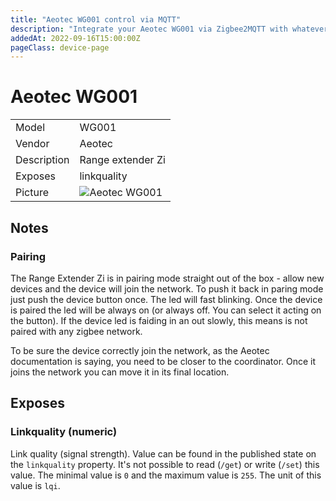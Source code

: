 ```yaml
---
title: "Aeotec WG001 control via MQTT"
description: "Integrate your Aeotec WG001 via Zigbee2MQTT with whatever smart home infrastructure you are using without the vendor's bridge or gateway."
addedAt: 2022-09-16T15:00:00Z
pageClass: device-page
---
```


<!-- !!!! -->
<!-- ATTENTION: This file is auto-generated through docgen! -->
<!-- You can only edit the "Notes"-Section between the two comment lines "Notes BEGIN" and "Notes END". -->
<!-- Do not use h1 or h2 heading within "## Notes"-Section. -->
<!-- !!!! -->

# Aeotec WG001

|     |     |
|-----|-----|
| Model | WG001  |
| Vendor  | Aeotec  |
| Description | Range extender Zi |
| Exposes | linkquality |
| Picture | ![Aeotec WG001](https://www.zigbee2mqtt.io/images/devices/WG001.jpg) |


<!-- Notes BEGIN: You can edit here. Add "## Notes" headline if not already present. -->
## Notes


### Pairing

The Range Extender Zi is in pairing mode straight out of the box - allow new devices and the device will join the network. To push it back in paring mode just push the device button once. The led will fast blinking.
Once the device is paired the led will be always on (or always off. You can select it acting on the button). If the device led is faiding in an out slowly, this means is not paired with any zigbee network.

To be sure the device correctly join the network, as the Aeotec documentation is saying, you need to be closer to the coordinator. Once it joins the network you can move it in its final location.
<!-- Notes END: Do not edit below this line -->



## Exposes

### Linkquality (numeric)
Link quality (signal strength).
Value can be found in the published state on the `linkquality` property.
It's not possible to read (`/get`) or write (`/set`) this value.
The minimal value is `0` and the maximum value is `255`.
The unit of this value is `lqi`.

